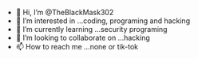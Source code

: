 - 👋 Hi, I’m @TheBlackMask302
- 👀 I’m interested in ...coding, programing and hacking
- 🌱 I’m currently learning ...security programing
- 💞️ I’m looking to collaborate on ...hacking
- 📫 How to reach me ...none or tik-tok

<!---
TheBlackMask302/TheBlackMask302 is a ✨ special ✨ repository because its `README.md` (this file) appears on your GitHub profile.
You can click the Preview link to take a look at your changes.
--->
